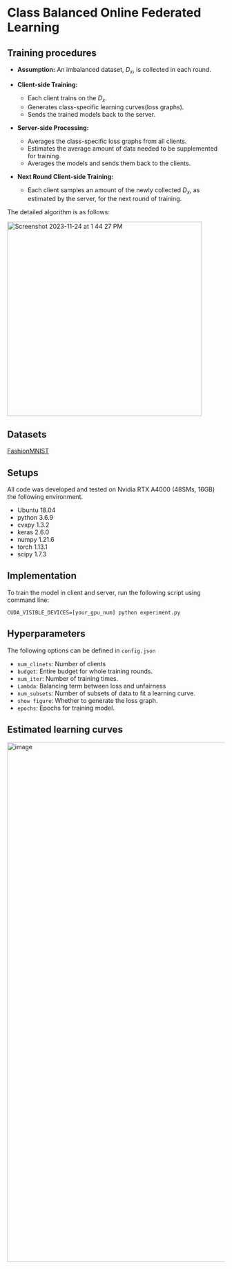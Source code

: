 # Class Balanced Online Federated Learning

## Training procedures
- **Assumption:** An imbalanced dataset, $D_x$, is collected in each round.

- **Client-side Training:** 
  - Each client trains on the $D_x$.
  - Generates class-specific learning curves(loss graphs).
  - Sends the trained models back to the server.

- **Server-side Processing:** 
  - Averages the class-specific loss graphs from all clients.
  - Estimates the average amount of data needed to be supplemented for training.
  - Averages the models and sends them back to the clients.

- **Next Round Client-side Training:** 
  - Each client samples an amount of the newly collected $D_x$, as estimated by the server, for the next round of training.

The detailed algorithm is as follows:

<img width="450" alt="Screenshot 2023-11-24 at 1 44 27 PM" src="https://github.com/sperospera1225/selective_data_federated_learning/assets/67995592/353bc6d2-eb69-4610-87af-df9b600dc660">

## Datasets
[FashionMNIST](https://github.com/zalandoresearch/fashion-mnist)

## Setups

All code was developed and tested on Nvidia RTX A4000 (48SMs, 16GB) the following environment.
- Ubuntu 18.04
- python 3.6.9
- cvxpy 1.3.2
- keras 2.6.0
- numpy 1.21.6
- torch 1.13.1
- scipy 1.7.3

## Implementation

To train the model in client and server, run the following script using command line:

```shell
CUDA_VISIBLE_DEVICES=[your_gpu_num] python experiment.py
```

## Hyperparameters

The following options can be defined in `config.json`
- `num_clinets`: Number of clients
- `budget`: Entire budget for whole training rounds.
- `num_iter`: Number of training times.
- `Lambda`: Balancing term between loss and unfairness
- `num_subsets`: Number of subsets of data to fit a learning curve.
- `show figure`: Whether to generate the loss graph.  
- `epochs`: Epochs for training model.


## Estimated learning curves 
<img width="1203" alt="image" src="https://github.com/sperospera1225/class-balanced-federated-learning/assets/67995592/218f02e6-10d3-489a-a06a-65a77c4bddbe">
